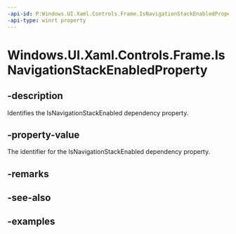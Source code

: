 ```yaml
---
-api-id: P:Windows.UI.Xaml.Controls.Frame.IsNavigationStackEnabledProperty
-api-type: winrt property
---
```


<!-- Property syntax.
public DependencyProperty IsNavigationStackEnabledProperty { get; }
-->

# Windows.UI.Xaml.Controls.Frame.IsNavigationStackEnabledProperty

## -description

Identifies the IsNavigationStackEnabled dependency property.

## -property-value

The identifier for the IsNavigationStackEnabled dependency property.

## -remarks

## -see-also

## -examples

